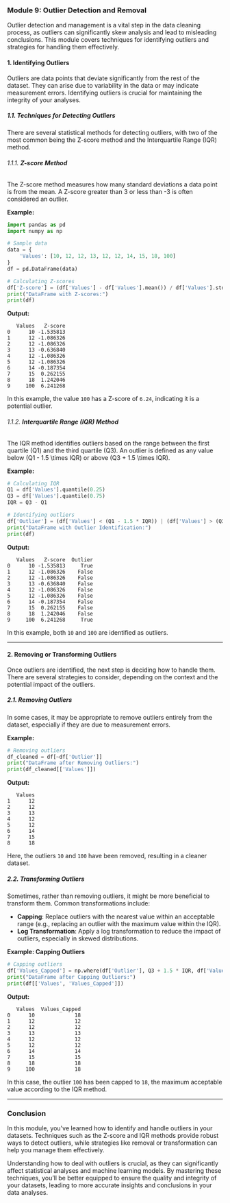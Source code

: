 ### Module 9: Outlier Detection and Removal

Outlier detection and management is a vital step in the data cleaning process, as outliers can significantly skew analysis and lead to misleading conclusions. This module covers techniques for identifying outliers and strategies for handling them effectively.

#### 1. **Identifying Outliers**

Outliers are data points that deviate significantly from the rest of the dataset. They can arise due to variability in the data or may indicate measurement errors. Identifying outliers is crucial for maintaining the integrity of your analyses.

##### 1.1. **Techniques for Detecting Outliers**

There are several statistical methods for detecting outliers, with two of the most common being the Z-score method and the Interquartile Range (IQR) method.

###### 1.1.1. **Z-score Method**
The Z-score method measures how many standard deviations a data point is from the mean. A Z-score greater than 3 or less than -3 is often considered an outlier.

**Example:**
```python
import pandas as pd
import numpy as np

# Sample data
data = {
    'Values': [10, 12, 12, 13, 12, 12, 14, 15, 18, 100]
}
df = pd.DataFrame(data)

# Calculating Z-scores
df['Z-score'] = (df['Values'] - df['Values'].mean()) / df['Values'].std()
print("DataFrame with Z-scores:")
print(df)
```

**Output:**
```
   Values   Z-score
0      10 -1.535813
1      12 -1.086326
2      12 -1.086326
3      13 -0.636840
4      12 -1.086326
5      12 -1.086326
6      14 -0.187354
7      15  0.262155
8      18  1.242046
9     100  6.241268
```

In this example, the value `100` has a Z-score of `6.24`, indicating it is a potential outlier.

###### 1.1.2. **Interquartile Range (IQR) Method**
The IQR method identifies outliers based on the range between the first quartile (Q1) and the third quartile (Q3). An outlier is defined as any value below \(Q1 - 1.5 \times IQR\) or above \(Q3 + 1.5 \times IQR\).

**Example:**
```python
# Calculating IQR
Q1 = df['Values'].quantile(0.25)
Q3 = df['Values'].quantile(0.75)
IQR = Q3 - Q1

# Identifying outliers
df['Outlier'] = (df['Values'] < (Q1 - 1.5 * IQR)) | (df['Values'] > (Q3 + 1.5 * IQR))
print("DataFrame with Outlier Identification:")
print(df)
```

**Output:**
```
   Values   Z-score  Outlier
0      10 -1.535813     True
1      12 -1.086326    False
2      12 -1.086326    False
3      13 -0.636840    False
4      12 -1.086326    False
5      12 -1.086326    False
6      14 -0.187354    False
7      15  0.262155    False
8      18  1.242046    False
9     100  6.241268     True
```

In this example, both `10` and `100` are identified as outliers.

---

#### 2. **Removing or Transforming Outliers**

Once outliers are identified, the next step is deciding how to handle them. There are several strategies to consider, depending on the context and the potential impact of the outliers.

##### 2.1. **Removing Outliers**
In some cases, it may be appropriate to remove outliers entirely from the dataset, especially if they are due to measurement errors.

**Example:**
```python
# Removing outliers
df_cleaned = df[~df['Outlier']]
print("DataFrame after Removing Outliers:")
print(df_cleaned[['Values']])
```

**Output:**
```
   Values
1      12
2      12
3      13
4      12
5      12
6      14
7      15
8      18
```

Here, the outliers `10` and `100` have been removed, resulting in a cleaner dataset.

##### 2.2. **Transforming Outliers**
Sometimes, rather than removing outliers, it might be more beneficial to transform them. Common transformations include:
- **Capping**: Replace outliers with the nearest value within an acceptable range (e.g., replacing an outlier with the maximum value within the IQR).
- **Log Transformation**: Apply a log transformation to reduce the impact of outliers, especially in skewed distributions.

**Example: Capping Outliers**
```python
# Capping outliers
df['Values_Capped'] = np.where(df['Outlier'], Q3 + 1.5 * IQR, df['Values'])
print("DataFrame after Capping Outliers:")
print(df[['Values', 'Values_Capped']])
```

**Output:**
```
   Values  Values_Capped
0      10             18
1      12             12
2      12             12
3      13             13
4      12             12
5      12             12
6      14             14
7      15             15
8      18             18
9     100             18
```

In this case, the outlier `100` has been capped to `18`, the maximum acceptable value according to the IQR method.

---

### Conclusion

In this module, you've learned how to identify and handle outliers in your datasets. Techniques such as the Z-score and IQR methods provide robust ways to detect outliers, while strategies like removal or transformation can help you manage them effectively. 

Understanding how to deal with outliers is crucial, as they can significantly affect statistical analyses and machine learning models. By mastering these techniques, you’ll be better equipped to ensure the quality and integrity of your datasets, leading to more accurate insights and conclusions in your data analyses.